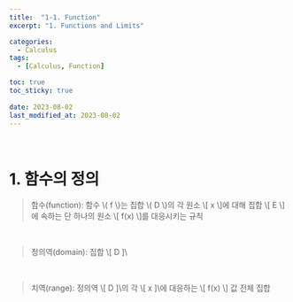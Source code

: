 ```yaml
---
title:  "1-1. Function"
excerpt: "1. Functions and Limits"

categories:
  - Calculus
tags:
  - [Calculus, Function]

toc: true
toc_sticky: true
 
date: 2023-08-02
last_modified_at: 2023-08-02
---
```


&nbsp;

# 1. 함수의 정의
> 함수(function): 함수 \\( f \\)는 집합 \\( D \\)의 각 원소 \\[ x \\]에 대해 집합 \\[ E \\]에 속하는 단 하나의 원소 \\[ f(x) \\]를 대응시키는 규칙

&nbsp;

> 정의역(domain): 집합 \\[ D ]\\

&nbsp;

> 치역(range): 정의역 \\[ D ]\\의 각 \\[ x ]\\에 대응하는 \\[ f(x) \\] 값 전체 집합

&nbsp;
